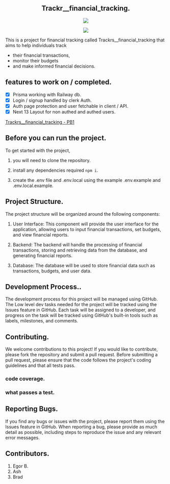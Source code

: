 
<h2 align="center">
  Trackr__financial_tracking.
</h2>

<p align="center">
  <img src="https://github.com/codedevbrad/Trackrs__financial_tracking/assets/46296577/6d7a3d85-3efb-482e-bc0e-3fc4402f60c0" />
</p>

<p align="center">
  <a href="https://skillicons.dev">
    <img src="https://skills.thijs.gg/icons?i=nextjs,ts,tailwind,postgres,prisma,postman)" />
  </a>
</p>

This is a project for financial tracking called Trackrs__financial_tracking that aims to help individuals track 
* their financial transactions, 
* monitor their budgets
* and make informed financial decisions. 


## features to work on / completed.
- [x] Prisma working with Railway db.
- [x] Login / signup handled by clerk Auth.
- [x] Auth page protection and user fetchable in client / API.
- [x] Next 13 Layout for non authed and authed users.

[Trackrs__financial_tracking - PB1](https://github.com/users/codedevbrad/projects/2)

## Before you can run the project.

To get started with the project, 

1. you will need to clone the repository.

2. install any dependencies required ```npm i```. 

3. create the .env file and .env.local using the example .env.example and .env.local.example. 


## Project Structure.
The project structure will be organized around the following components:

1. User Interface: 
This component will provide the user interface for the application, allowing users to input financial transactions, set budgets, and view financial reports.

2. Backend: 
The backend will handle the processing of financial transactions, storing and retrieving data from the database, and generating financial reports.

3. Database: 
The database will be used to store financial data such as transactions, budgets, and user data.


## Development Process..
The development process for this project will be managed using GitHub. The Low level dev tasks needed for the project will be tracked using the Issues feature in GitHub. Each task will be assigned to a developer, and progress on the task will be tracked using GitHub's built-in tools such as labels, milestones, and comments.

## Contributing.
We welcome contributions to this project! If you would like to contribute, please fork the repository and submit a pull request. Before submitting a pull request, please ensure that the code follows the project's coding guidelines and that all tests pass.

### code coverage.

### what passes a test.

## Reporting Bugs.
If you find any bugs or issues with the project, please report them using the Issues feature in GitHub. When reporting a bug, please provide as much detail as possible, including steps to reproduce the issue and any relevant error messages.

## Contributors.
1. Egor B.
2. Ash
3. Brad
